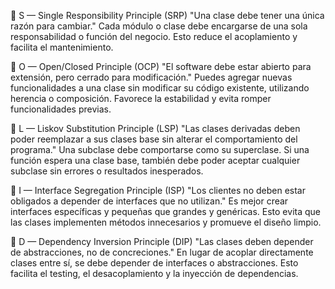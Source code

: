 ﻿🔹 S — Single Responsibility Principle (SRP)
"Una clase debe tener una única razón para cambiar."
Cada módulo o clase debe encargarse de una sola responsabilidad o función del negocio. Esto reduce el acoplamiento y facilita el mantenimiento.

🔹 O — Open/Closed Principle (OCP)
"El software debe estar abierto para extensión, pero cerrado para modificación."
Puedes agregar nuevas funcionalidades a una clase sin modificar su código existente, utilizando herencia o composición. Favorece la estabilidad y evita romper funcionalidades previas.

🔹 L — Liskov Substitution Principle (LSP)
"Las clases derivadas deben poder reemplazar a sus clases base sin alterar el comportamiento del programa."
Una subclase debe comportarse como su superclase. Si una función espera una clase base, también debe poder aceptar cualquier subclase sin errores o resultados inesperados.

🔹 I — Interface Segregation Principle (ISP)
"Los clientes no deben estar obligados a depender de interfaces que no utilizan."
Es mejor crear interfaces específicas y pequeñas que grandes y genéricas. Esto evita que las clases implementen métodos innecesarios y promueve el diseño limpio.

🔹 D — Dependency Inversion Principle (DIP)
"Las clases deben depender de abstracciones, no de concreciones."
En lugar de acoplar directamente clases entre sí, se debe depender de interfaces o abstracciones. Esto facilita el testing, el desacoplamiento y la inyección de dependencias.